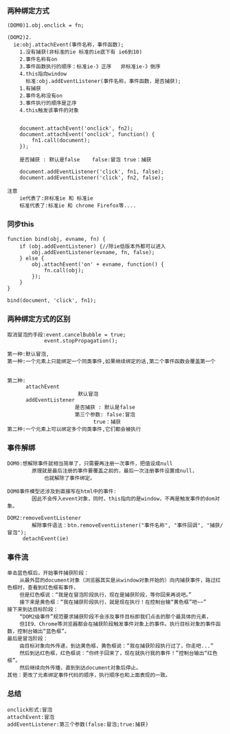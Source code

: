 ### 两种绑定方式
	(DOM0)1.obj.onclick = fn;	
		
	(DOM2)2.
	  ie:obj.attachEvent(事件名称，事件函数);
		1.没有捕获(非标准的ie 标准的ie底下有 ie6到10)
		2.事件名称有on
		3.事件函数执行的顺序：标准ie-》正序   非标准ie-》倒序
		4.this指向window
	      标准:obj.addEventListener(事件名称，事件函数，是否捕获);
		1.有捕获
		2.事件名称没有on
		3.事件执行的顺序是正序
		4.this触发该事件的对象
		
		
		document.attachEvent('onclick', fn2);
		document.attachEvent('onclick', function() {
			fn1.call(document);
		});
		
		是否捕获 : 默认是false    false:冒泡 true：捕获
		
		document.addEventListener('click', fn1, false);
		document.addEventListener('click', fn2, false);
			
	注意
		ie代表了:非标准ie 和 标准ie
		标准代表了:标准ie 和 chrome Firefox等....

### 同步this
	function bind(obj, evname, fn) {
		if (obj.addEventListener) {//除ie低版本外都可以进入
			obj.addEventListener(evname, fn, false);
		} else {
			obj.attachEvent('on' + evname, function() {
				fn.call(obj);
			});
		}
	}

	bind(document, 'click', fn1);
	

### 两种绑定方式的区别
	取消冒泡的手段:event.cancelBubble = true;
		   	    event.stopPropagation();

	第一种:默认冒泡,
	第一种:一个元素上只能绑定一个同类事件,如果继续绑定的话,第二个事件函数会覆盖第一个
	
	
	第二种: 
		  attachEvent
		  			       默认冒泡
		  addEventListener    
					      是否捕获 : 默认是false    
					      第三个参数: false:冒泡
							    true：捕获
	第二种:一个元素上可以绑定多个同类事件,它们都会被执行


### 事件解绑
	DOM0:想解除事件就相当简单了，只需要再注册一次事件，把值设成null
			原理就是最后注册的事件要覆盖之前的，最后一次注册事件设置成null，
				也就解除了事件绑定。
				
	DOM0事件模型还涉及到直接写在html中的事件:
			因此不会传入event对象，同时，this指向的是window，不再是触发事件的dom对象。
			
	DOM2:removeEventListener
		 	解除事件语法：btn.removeEventListener("事件名称", "事件回调", "捕获/冒泡");
		 detachEvent(ie)
		 	
### 事件流
	单击蓝色框后，开始事件捕获阶段：
		从最外层的document对象（浏览器其实是从window对象开始的）向内捕获事件，路过红色框时，查看到红色框有事件，
		但是红色框说：“我是在冒泡阶段执行，现在是捕获阶段，等你回来再说吧。”
		接下来是黄色框：“我在捕获阶段执行，就是现在执行！在控制台输“黄色框”吧~~”
	接下来到达目标阶段：
		“DOM2级事件”规范要求捕获阶段不会涉及事件目标即我们点击的那个最具体的元素，
		但IE9、Chrome等浏览器都会在捕获阶段触发事件对象上的事件。执行目标对象的事件函数，控制台输出“蓝色框”。
	最后是冒泡阶段：
		由目标对象向外传递，到达黄色框，黄色框说：“我在捕获阶段执行过了，你走吧...”
		然后到达红色框，红色框说：“你终于回来了，现在就执行我的事件！”控制台输出“红色框”。
		然后继续向外传播，直到到达document对象后停止。
	其他：更改了元素绑定事件代码的顺序，执行顺序也和上面表现的一致。

### 总结
	onclick形式:冒泡
	attachEvent:冒泡
	addEventListener:第三个参数(false:冒泡;true:捕获)